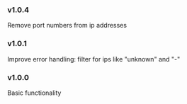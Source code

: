 ### v1.0.4

Remove port numbers from ip addresses


### v1.0.1

Improve error handling: filter for ips like "unknown" and "-"

### v1.0.0

Basic functionality